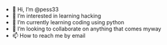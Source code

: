 - 👋 Hi, I’m @pess33
- 👀 I’m interested in learning hacking 
- 🌱 I’m currently learning coding using python 
- 💞️ I’m looking to collaborate on anything that comes myway
- 📫 How to reach me by email 

<!---
pess33/pess33 is a ✨ special ✨ repository because its `README.md` (this file) appears on your GitHub profile.
You can click the Preview link to take a look at your changes.
--->

